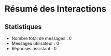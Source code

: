 # Résumé des Interactions

## Statistiques
- Nombre total de messages : 0
- Messages utilisateur : 0
- Réponses assistant : 0
